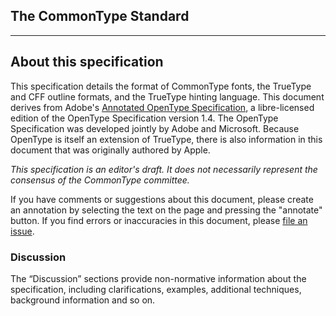 <div xmlns="http://www.w3.org/1999/xhtml" class="article"><div class="titlepage"><div><div><h2 class="title"><a name="idm272799538000"></a>The CommonType Standard</h2></div></div><hr/></div><div class="section"><div class="titlepage"><div><div><h2 class="title" style="clear: both"><a name="section.about"></a>About this specification</h2></div></div></div><div role="specification" class="section"><div class="titlepage"/><p>This specification details the format of CommonType fonts,
          the TrueType and CFF outline formats, and the TrueType
          hinting language. This document derives from Adobe's
          <a class="link" href="https://github.com/adobe-type-tools/aots" target="_top">Annotated
          OpenType Specification</a>, a libre-licensed edition of the
          OpenType Specification version 1.4. The OpenType Specification was
          developed jointly by Adobe and Microsoft. Because OpenType is
          itself an extension of TrueType, there is also information in
          this document that was originally authored by Apple.</p><p class="remark"><em><span class="remark">
          <p>This specification is an editor's draft. It does not
          necessarily represent the consensus of the CommonType committee.
          </p>
    </span></em></p><p>If you have comments or suggestions about this document,
          please create an annotation by selecting the text on the page and
          pressing the "annotate" button. If you find errors or inaccuracies
          in this document, please <a class="link" href="https://github.com/commontype-standard/commontype-standard.github.io/issues/new" target="_top">file
          an issue</a>.</p></div><div role="discussion" class="section"><div class="titlepage"><div><div><h3 class="title"><a name="section.1.2"></a>Discussion</h3></div></div></div><p>The “Discussion” sections provide non-normative information about
           the specification, including clarifications, examples, additional
           techniques, background information and so on.</p></div></div></div>